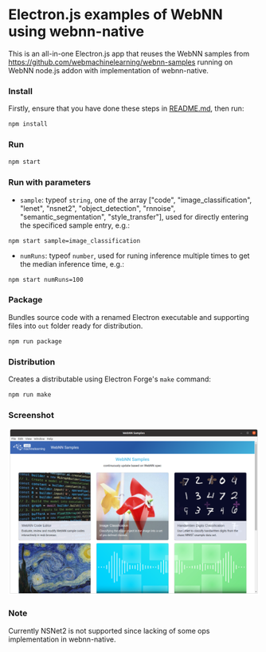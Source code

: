 # Electron.js examples of WebNN using webnn-native

This is an all-in-one Electron.js app that reuses the WebNN samples from https://github.com/webmachinelearning/webnn-samples running on WebNN node.js addon with implementation of webnn-native.

### Install

Firstly, ensure that you have done these steps in [README.md](/node/README.md), then run:
```bash
npm install
```

### Run

```bash
npm start
```

### Run with parameters

- `sample`: typeof `string`, one of the array ["code", "image_classification", "lenet", "nsnet2", "object_detection", "rnnoise", "semantic_segmentation", "style_transfer"], used for directly entering the specificed sample entry, e.g.:
```
npm start sample=image_classification
```

- `numRuns`: typeof `number`, used for runing inference multiple times to get the median inference time, e.g.:
```bash
npm start numRuns=100
```

### Package

Bundles source code with a renamed Electron executable and supporting files into `out` folder ready for distribution.

```bash
npm run package
```

### Distribution

Creates a distributable using Electron Forge's `make` command:

```bash
npm run make
```

### Screenshot

![screenshot](screenshot.png)

### Note

Currently NSNet2 is not supported since lacking of some ops implementation in webnn-native.